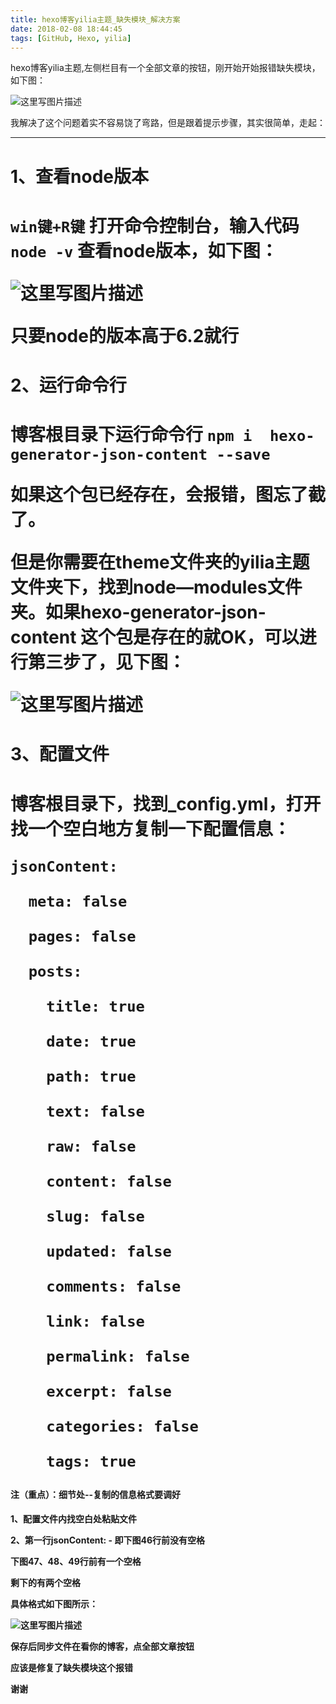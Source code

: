 ```yaml
---
title: hexo博客yilia主题_缺失模块_解决方案
date: 2018-02-08 18:44:45
tags: [GitHub, Hexo, yilia]
---
```


hexo博客yilia主题,左侧栏目有一个全部文章的按钮，刚开始开始报错缺失模块，如下图：

![这里写图片描述](http://upload-images.jianshu.io/upload_images/6280966-d3fb28b5a1dcb69c.png?imageMogr2/auto-orient/strip%7CimageView2/2/w/1240)

我解决了这个问题着实不容易饶了弯路，但是跟着提示步骤，其实很简单，走起：

<!--more-->

-------------


<h1> 1、查看node版本 <h1/>


```win键+R键``` 打开命令控制台，输入代码  ```node -v``` 查看node版本，如下图：

![这里写图片描述](http://upload-images.jianshu.io/upload_images/6280966-e798155edf9d3c60.png?imageMogr2/auto-orient/strip%7CimageView2/2/w/1240)

只要node的版本高于6.2就行

<h1> 2、运行命令行 <h1/>


博客根目录下运行命令行 ```npm i  hexo-generator-json-content --save```

如果这个包已经存在，会报错，图忘了截了。

但是你需要在theme文件夹的yilia主题文件夹下，找到node—modules文件夹。如果hexo-generator-json-content 这个包是存在的就OK，可以进行第三步了，见下图：

![这里写图片描述](http://upload-images.jianshu.io/upload_images/6280966-7bdc3639ca05cc64.png?imageMogr2/auto-orient/strip%7CimageView2/2/w/1240)

<h1> 3、配置文件 <h1/>


博客根目录下，找到_config.yml，打开找一个空白地方复制一下配置信息：

```
jsonContent:

  meta: false

  pages: false

  posts:

    title: true

    date: true

    path: true

    text: false

    raw: false

    content: false

    slug: false

    updated: false

    comments: false

    link: false

    permalink: false

    excerpt: false

    categories: false

    tags: true
```

<h4>注（重点）：细节处--复制的信息格式要调好 <h4/>


1、配置文件内找空白处粘贴文件

2、第一行jsonContent: - 即下图46行前没有空格

下图47、48、49行前有一个空格

剩下的有两个空格

具体格式如下图所示：

![这里写图片描述](http://upload-images.jianshu.io/upload_images/6280966-30e468dd4732ea42.png?imageMogr2/auto-orient/strip%7CimageView2/2/w/1240)


保存后同步文件在看你的博客，点全部文章按钮

应该是修复了缺失模块这个报错

谢谢
